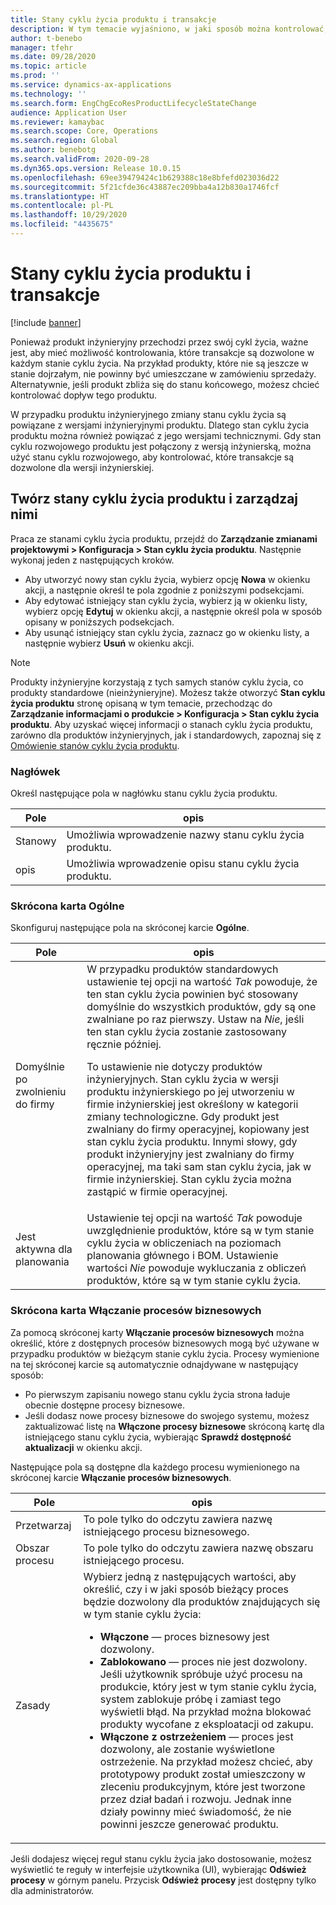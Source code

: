 ```yaml
---
title: Stany cyklu życia produktu i transakcje
description: W tym temacie wyjaśniono, w jaki sposób można kontrolować, które transakcje są dozwolone dla poszczególnych stanów cyklu życia w trakcie przechodzenia produktu inżynieryjnego przez cykl życia.
author: t-benebo
manager: tfehr
ms.date: 09/28/2020
ms.topic: article
ms.prod: ''
ms.service: dynamics-ax-applications
ms.technology: ''
ms.search.form: EngChgEcoResProductLifecycleStateChange
audience: Application User
ms.reviewer: kamaybac
ms.search.scope: Core, Operations
ms.search.region: Global
ms.author: benebotg
ms.search.validFrom: 2020-09-28
ms.dyn365.ops.version: Release 10.0.15
ms.openlocfilehash: 69ee39479424c1b629388c18e8bfefd023036d22
ms.sourcegitcommit: 5f21cfde36c43887ec209bba4a12b830a1746fcf
ms.translationtype: HT
ms.contentlocale: pl-PL
ms.lasthandoff: 10/29/2020
ms.locfileid: "4435675"
---
```

# <a name="product-lifecycle-states-and-transactions"></a>Stany cyklu życia produktu i transakcje

[!include [banner](../includes/banner.md)]

Ponieważ produkt inżynieryjny przechodzi przez swój cykl życia, ważne jest, aby mieć możliwość kontrolowania, które transakcje są dozwolone w każdym stanie cyklu życia. Na przykład produkty, które nie są jeszcze w stanie dojrzałym, nie powinny być umieszczane w zamówieniu sprzedaży. Alternatywnie, jeśli produkt zbliża się do stanu końcowego, możesz chcieć kontrolować dopływ tego produktu.

W przypadku produktu inżynieryjnego zmiany stanu cyklu życia są powiązane z wersjami inżynieryjnymi produktu. Dlatego stan cyklu życia produktu można również powiązać z jego wersjami technicznymi. Gdy stan cyklu rozwojowego produktu jest połączony z wersją inżynierską, można użyć stanu cyklu rozwojowego, aby kontrolować, które transakcje są dozwolone dla wersji inżynierskiej.

## <a name="create-and-manage-product-lifecycle-states"></a>Twórz stany cyklu życia produktu i zarządzaj nimi

Praca ze stanami cyklu życia produktu, przejdź do **Zarządzanie zmianami projektowymi \> Konfiguracja \> Stan cyklu życia produktu**. Następnie wykonaj jeden z następujących kroków.

- Aby utworzyć nowy stan cyklu życia, wybierz opcję **Nowa** w okienku akcji, a następnie określ te pola zgodnie z poniższymi podsekcjami.
- Aby edytować istniejący stan cyklu życia, wybierz ją w okienku listy, wybierz opcję **Edytuj** w okienku akcji, a następnie określ pola w sposób opisany w poniższych podsekcjach.
- Aby usunąć istniejący stan cyklu życia, zaznacz go w okienku listy, a następnie wybierz **Usuń** w okienku akcji.

> [!NOTE]
> Produkty inżynieryjne korzystają z tych samych stanów cyklu życia, co produkty standardowe (nieinżynieryjne). Możesz także otworzyć **Stan cyklu życia produktu** stronę opisaną w tym temacie, przechodząc do **Zarządzanie informacjami o produkcie \> Konfiguracja \> Stan cyklu życia produktu**. Aby uzyskać więcej informacji o stanach cyklu życia produktu, zarówno dla produktów inżynieryjnych, jak i standardowych, zapoznaj się z [Omówienie stanów cyklu życia produktu](../pim/product-lifecycle.md).

### <a name="header"></a>Nagłówek

Określ następujące pola w nagłówku stanu cyklu życia produktu.

| Pole | opis |
|---|---|
| Stanowy | Umożliwia wprowadzenie nazwy stanu cyklu życia produktu. |
| opis | Umożliwia wprowadzenie opisu stanu cyklu życia produktu. |

### <a name="general-fasttab"></a>Skrócona karta Ogólne

Skonfiguruj następujące pola na skróconej karcie **Ogólne**.

| Pole | opis |
|---|---|
| Domyślnie po zwolnieniu do firmy | W przypadku produktów standardowych ustawienie tej opcji na wartość *Tak* powoduje, że ten stan cyklu życia powinien być stosowany domyślnie do wszystkich produktów, gdy są one zwalniane po raz pierwszy. Ustaw na *Nie*, jeśli ten stan cyklu życia zostanie zastosowany ręcznie później.<p>To ustawienie nie dotyczy produktów inżynieryjnych. Stan cyklu życia w wersji produktu inżynierskiego po jej utworzeniu w firmie inżynierskiej jest określony w kategorii zmiany technologiczne. Gdy produkt jest zwalniany do firmy operacyjnej, kopiowany jest stan cyklu życia produktu. Innymi słowy, gdy produkt inżynieryjny jest zwalniany do firmy operacyjnej, ma taki sam stan cyklu życia, jak w firmie inżynierskiej. Stan cyklu życia można zastąpić w firmie operacyjnej.</p> |
| Jest aktywna dla planowania | Ustawienie tej opcji na wartość *Tak* powoduje uwzględnienie produktów, które są w tym stanie cyklu życia w obliczeniach na poziomach planowania głównego i BOM. Ustawienie wartości *Nie* powoduje wykluczania z obliczeń produktów, które są w tym stanie cyklu życia. |

### <a name="enabled-business-processes-fasttab"></a>Skrócona karta Włączanie procesów biznesowych

Za pomocą skróconej karty **Włączanie procesów biznesowych** można określić, które z dostępnych procesów biznesowych mogą być używane w przypadku produktów w bieżącym stanie cyklu życia. Procesy wymienione na tej skróconej karcie są automatycznie odnajdywane w następujący sposób:

- Po pierwszym zapisaniu nowego stanu cyklu życia strona ładuje obecnie dostępne procesy biznesowe.
- Jeśli dodasz nowe procesy biznesowe do swojego systemu, możesz zaktualizować listę na **Włączone procesy biznesowe** skróconą kartę dla istniejącego stanu cyklu życia, wybierając **Sprawdź dostępność aktualizacji** w okienku akcji.

Następujące pola są dostępne dla każdego procesu wymienionego na skróconej karcie **Włączanie procesów biznesowych**.

| Pole | opis |
|---|---|
| Przetwarzaj | To pole tylko do odczytu zawiera nazwę istniejącego procesu biznesowego. |
| Obszar procesu | To pole tylko do odczytu zawiera nazwę obszaru istniejącego procesu. |
| Zasady | Wybierz jedną z następujących wartości, aby określić, czy i w jaki sposób bieżący proces będzie dozwolony dla produktów znajdujących się w tym stanie cyklu życia:<ul><li>**Włączone** — proces biznesowy jest dozwolony.</li><li>**Zablokowano** — proces nie jest dozwolony. Jeśli użytkownik spróbuje użyć procesu na produkcie, który jest w tym stanie cyklu życia, system zablokuje próbę i zamiast tego wyświetli błąd. Na przykład można blokować produkty wycofane z eksploatacji od zakupu.</li><li>**Włączone z ostrzeżeniem** — proces jest dozwolony, ale zostanie wyświetlone ostrzeżenie. Na przykład możesz chcieć, aby prototypowy produkt został umieszczony w zleceniu produkcyjnym, które jest tworzone przez dział badań i rozwoju. Jednak inne działy powinny mieć świadomość, że nie powinni jeszcze generować produktu.</li></ul> |

Jeśli dodajesz więcej reguł stanu cyklu życia jako dostosowanie, możesz wyświetlić te reguły w interfejsie użytkownika (UI), wybierając **Odśwież procesy** w górnym panelu. Przycisk **Odśwież procesy** jest dostępny tylko dla administratorów.

